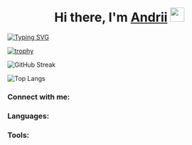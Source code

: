 <h1 align="center">Hi there, I'm <a href="https://www.linkedin.com/in/andrii-zakharenko" target="_blank">Andrii</a> 
<img src="https://github.com/blackcater/blackcater/raw/main/images/Hi.gif" height="32"/></h1>

[![Typing SVG](https://readme-typing-svg.demolab.com?font=Fira+Code&size=14&pause=1000&color=000000&vCenter=true&width=380&height=30&lines=Frontend+Developer+-%3E+React%2C+Redux%2C+Next.js)](https://git.io/typing-svg)


[![trophy](https://github-profile-trophy.vercel.app/?username=AndriiZakharenko)](https://github.com/AndriiZakharenko/github-profile-trophy)

![GitHub Streak](https://streak-stats.demolab.com/?user=AndriiZakharenko)

![Top Langs](https://github-readme-stats.vercel.app/api/top-langs/?username=AndriiZakharenko)

### Connect with me:


### Languages:


### Tools:


